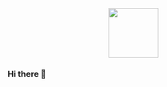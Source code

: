 <div id="header" align="center">
  <img src="https://media.giphy.com/media/7c8QeB0VMddFOuu4iR/giphy.gif" width="100"/>
</div>



### Hi there 👋


